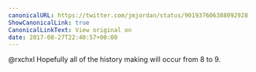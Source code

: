```yaml
---
canonicalURL: https://twitter.com/jmjordan/status/901937606388092928
ShowCanonicalLink: true
CanonicalLinkText: View original on
date: 2017-08-27T22:40:57+00:00
---
```

@rxchxl Hopefully all of the history making will occur from 8 to 9.